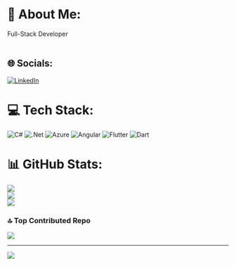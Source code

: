 # 💫 About Me:
Full-Stack Developer<br><br>


## 🌐 Socials:
[![LinkedIn](https://img.shields.io/badge/LinkedIn-%230077B5.svg?logo=linkedin&logoColor=white)](https://linkedin.com/in/https://www.linkedin.com/in/dogukangoktas/) 

# 💻 Tech Stack:
![C#](https://img.shields.io/badge/c%23-%23239120.svg?style=for-the-badge&logo=csharp&logoColor=white)  ![.Net](https://img.shields.io/badge/.NET-5C2D91?style=for-the-badge&logo=.net&logoColor=white) ![Azure](https://img.shields.io/badge/azure-%230072C6.svg?style=for-the-badge&logo=microsoftazure&logoColor=white) ![Angular](https://img.shields.io/badge/angular-%23DD0031.svg?style=for-the-badge&logo=angular&logoColor=white) ![Flutter](https://img.shields.io/badge/Flutter-%2302569B.svg?style=for-the-badge&logo=Flutter&logoColor=white) ![Dart](https://img.shields.io/badge/dart-%230175C2.svg?style=for-the-badge&logo=dart&logoColor=white)

# 📊 GitHub Stats:
![](https://github-readme-stats.vercel.app/api?username=Dogukangoktass&theme=dark&hide_border=false&include_all_commits=true&count_private=false)<br/>
![](https://github-readme-streak-stats.herokuapp.com/?user=Dogukangoktass&theme=dark&hide_border=false)<br/>
![](https://github-readme-stats.vercel.app/api/top-langs/?username=Dogukangoktass&theme=dark&hide_border=false&include_all_commits=true&count_private=false&layout=compact)

### 🔝 Top Contributed Repo
![](https://github-contributor-stats.vercel.app/api?username=Dogukangoktass&limit=5&theme=dark&combine_all_yearly_contributions=true)

---
[![](https://visitcount.itsvg.in/api?id=Dogukangoktass&icon=0&color=0)](https://visitcount.itsvg.in)

